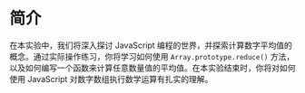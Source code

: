 # 简介

在本实验中，我们将深入探讨 JavaScript 编程的世界，并探索计算数字平均值的概念。通过实际操作练习，你将学习如何使用 `Array.prototype.reduce()` 方法，以及如何编写一个函数来计算任意数量值的平均值。在本实验结束时，你将对如何使用 JavaScript 对数字数组执行数学运算有扎实的理解。
